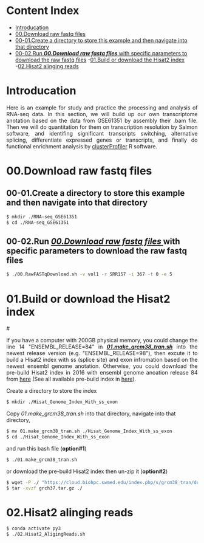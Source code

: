 # Content Index
- [Introducation](#introducation)
- [00.Download raw fastq files](#00)
 - [00-01.Create a directory to store this example and then navigate into that directory](#00-01)
 - [00-02.Run ***00.Download raw fastq files*** with specific parameters to download the raw fastq files](#00-02)
-[01.Build or download the Hisat2 index](#01)
-[02.Hisat2 alinging reads](#02)

# Introducation

<p align="justify">
  Here is an example for study and practice the processing and analysis of RNA-seq data. In this section, we will build up our own transcriptome anotation based on the data from GSE61351 by assembly their .bam file. Then we will do quantitation for them on transcription resolution by Salmon software, and identifing significant transcripts switching, alternative splicing, differentiate expressed genes or transcripts, and finally do functional enrichment analysis by <a href="https://yulab-smu.github.io/clusterProfiler-book/">clusterProfiler</a> R software.
</p>

<h1 id="00">00.Download raw fastq files</h1>
<h2 id="00-01">00-01.Create a directory to store this example and then navigate into that directory</h2> 

```bash
$ mkdir ./RNA-seq_GSE61351
$ cd ./RNA-seq_GSE61351
```
<h2 id="00-02">
 00-02.Run 
  <a href="https://github.com/wong-ziyi/Code4RNA-seq/blob/master/RNA-seq_GSE61351/00.RawFASTqDownload.sh">
    <i>00.Download raw fastq files</i>
  </a>
 with specific parameters to download the raw fastq files
</h2>

```bash
$ ./00.RawFASTqDownload.sh -v vol1 -r SRR157 -i 367 -t 0 -e 5
```
<h1 id="01">01.Build or download the Hisat2 index</h1> 
# 

<p align="justify">
If you have a computer with 200GB physical memory, you could change the line 14 "ENSEMBL_RELEASE=84" in <a href="https://github.com/wong-ziyi/Code4RNA-seq/blob/master/RNA-seq_GSE61351/01.make_grcm38_tran.sh"><b><i>01.make_grcm38_tran.sh</i></b></a> into the newest release version (e.g. "ENSEMBL_RELEASE=98"), then excute it to build a Hisat2 index with ss (splice site) and exon infromation based on the newest ensembl genome anotation. Otherwise, you could download the pre-build Hisat2 index in 2016 with ensembl genome anoation release 84 from <a href="https://cloud.biohpc.swmed.edu/index.php/s/grch37_tran/download">here</a> (See all available pre-build index in <a href="https://ccb.jhu.edu/software/hisat2/index.shtml">here</a>).
</p>

Create a directory to store the index
```bash
$ mkdir ./Hisat_Genome_Index_With_ss_exon
```
Copy *01.make_grcm38_tran.sh* into that directory, navigate into that directory, 
```bash
$ mv 01.make_grcm38_tran.sh ./Hisat_Genome_Index_With_ss_exon
$ cd ./Hisat_Genome_Index_With_ss_exon
```
and run this bash file (**option#1**)
```bash
$ ./01.make_grcm38_tran.sh
```
or download the pre-build Hisat2 index then un-zip it (**option#2**)
```bash
$ wget -P ./ "https://cloud.biohpc.swmed.edu/index.php/s/grcm38_tran/download"
$ tar -xvzf grch37.tar.gz ./
```
<h1 id="02">02.Hisat2 alinging reads</h1> 

```bash
$ conda activate py3
$ ./02.Hisat2_AligingReads.sh
```

